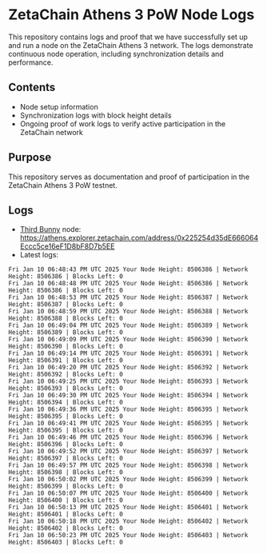 # ZetaChain Athens 3 PoW Node Logs
This repository contains logs and proof that we have successfully set up and run a node on the ZetaChain Athens 3 network. The logs demonstrate continuous node operation, including synchronization details and performance.

## Contents
- Node setup information
- Synchronization logs with block height details
- Ongoing proof of work logs to verify active participation in the ZetaChain network

## Purpose
This repository serves as documentation and proof of participation in the ZetaChain Athens 3 PoW testnet.

## Logs

- [Third Bunny](https://thirdbunny.xyz/) node: https://athens.explorer.zetachain.com/address/0x225254d35dE666064Eccc5ce16eF1D8bF8D7b5EE
- Latest logs:
```
Fri Jan 10 06:48:43 PM UTC 2025 Your Node Height: 8506386 | Network Height: 8506386 | Blocks Left: 0
Fri Jan 10 06:48:48 PM UTC 2025 Your Node Height: 8506386 | Network Height: 8506386 | Blocks Left: 0
Fri Jan 10 06:48:53 PM UTC 2025 Your Node Height: 8506387 | Network Height: 8506387 | Blocks Left: 0
Fri Jan 10 06:48:59 PM UTC 2025 Your Node Height: 8506388 | Network Height: 8506388 | Blocks Left: 0
Fri Jan 10 06:49:04 PM UTC 2025 Your Node Height: 8506389 | Network Height: 8506389 | Blocks Left: 0
Fri Jan 10 06:49:09 PM UTC 2025 Your Node Height: 8506390 | Network Height: 8506390 | Blocks Left: 0
Fri Jan 10 06:49:14 PM UTC 2025 Your Node Height: 8506391 | Network Height: 8506391 | Blocks Left: 0
Fri Jan 10 06:49:20 PM UTC 2025 Your Node Height: 8506392 | Network Height: 8506392 | Blocks Left: 0
Fri Jan 10 06:49:25 PM UTC 2025 Your Node Height: 8506393 | Network Height: 8506393 | Blocks Left: 0
Fri Jan 10 06:49:30 PM UTC 2025 Your Node Height: 8506394 | Network Height: 8506394 | Blocks Left: 0
Fri Jan 10 06:49:36 PM UTC 2025 Your Node Height: 8506395 | Network Height: 8506395 | Blocks Left: 0
Fri Jan 10 06:49:41 PM UTC 2025 Your Node Height: 8506395 | Network Height: 8506395 | Blocks Left: 0
Fri Jan 10 06:49:46 PM UTC 2025 Your Node Height: 8506396 | Network Height: 8506396 | Blocks Left: 0
Fri Jan 10 06:49:52 PM UTC 2025 Your Node Height: 8506397 | Network Height: 8506397 | Blocks Left: 0
Fri Jan 10 06:49:57 PM UTC 2025 Your Node Height: 8506398 | Network Height: 8506398 | Blocks Left: 0
Fri Jan 10 06:50:02 PM UTC 2025 Your Node Height: 8506399 | Network Height: 8506399 | Blocks Left: 0
Fri Jan 10 06:50:07 PM UTC 2025 Your Node Height: 8506400 | Network Height: 8506400 | Blocks Left: 0
Fri Jan 10 06:50:13 PM UTC 2025 Your Node Height: 8506401 | Network Height: 8506401 | Blocks Left: 0
Fri Jan 10 06:50:18 PM UTC 2025 Your Node Height: 8506402 | Network Height: 8506402 | Blocks Left: 0
Fri Jan 10 06:50:23 PM UTC 2025 Your Node Height: 8506403 | Network Height: 8506403 | Blocks Left: 0
```
